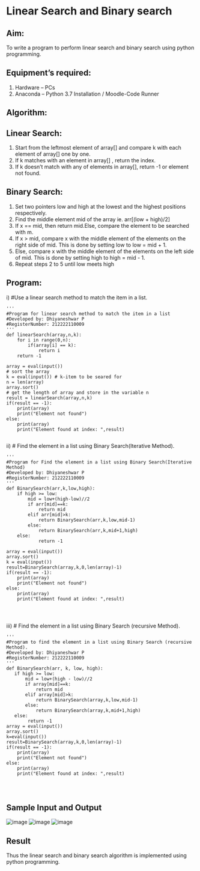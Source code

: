 # Linear Search and Binary search
## Aim:
To write a program to perform linear search and binary search using python programming.
## Equipment’s required:
1.	Hardware – PCs
2.	Anaconda – Python 3.7 Installation / Moodle-Code Runner
## Algorithm:
## Linear Search:
1.	Start from the leftmost element of array[] and compare k with each element of array[] one by one.
2.	If k matches with an element in array[] , return the index.
3.	If k doesn’t match with any of elements in array[], return -1 or element not found.
## Binary Search:
1.	Set two pointers low and high at the lowest and the highest positions respectively.
2.	Find the middle element mid of the array ie. arr[(low + high)/2]
3.	If x == mid, then return mid.Else, compare the element to be searched with m.
4.	If x > mid, compare x with the middle element of the elements on the right side of mid. This is done by setting low to low = mid + 1.
5.	Else, compare x with the middle element of the elements on the left side of mid. This is done by setting high to high = mid - 1.
6.	Repeat steps 2 to 5 until low meets high
## Program:
i)	#Use a linear search method to match the item in a list.
```
''' 
#Program for linear search method to match the item in a list
#Developed by: Dhiyaneshwar P
#RegisterNumber: 212222110009
'''
def linearSearch(array,n,k):
    for i in range(0,n):
        if(array[i] == k):
            return i
    return -1
    
array = eval(input())
# sort the array
k = eval(input()) # k-item to be seared for
n = len(array)
array.sort()
# get the length of array and store in the variable n
result = linearSearch(array,n,k)
if(result == -1):
    print(array)
    print("Element not found")
else:
    print(array)
    print("Element found at index: ",result)


```
ii)	# Find the element in a list using Binary Search(Iterative Method).
```
''' 
#Program for Find the element in a list using Binary Search(Iterative Method)
#Developed by: Dhiyaneshwar P
#RegisterNumber: 212222110009
'''
def BinarySearch(arr,k,low,high):
    if high >= low:
        mid = low+(high-low)//2
        if arr[mid]==k:
            return mid
        elif arr[mid]>k:
            return BinarySearch(arr,k,low,mid-1)
        else:
            return BinarySearch(arr,k,mid+1,high)
    else:
            return -1
    
array = eval(input())
array.sort()
k = eval(input())
result=BinarySearch(array,k,0,len(array)-1)
if(result == -1):
    print(array)
    print("Element not found")
else:
    print(array)
    print("Element found at index: ",result)




```
iii)	# Find the element in a list using Binary Search (recursive Method).
```
''' 
#Program to find the element in a list using Binary Search (recursive Method).
#Developed by: Dhiyaneshwar P
#RegisterNumber: 212222110009
'''
def BinarySearch(arr, k, low, high):
   if high >= low:
       mid = low+(high - low)//2
       if array[mid]==k:
           return mid 
       elif array[mid]>k:
           return BinarySearch(array,k,low,mid-1)
       else:
           return BinarySearch(array,k,mid+1,high)
   else:
        return -1
array = eval(input())
array.sort()
k=eval(input())
result=BinarySearch(array,k,0,len(array)-1)
if(result == -1):
    print(array)
    print("Element not found")
else:
    print(array)
    print("Element found at index: ",result)




```
## Sample Input and Output
![image](https://github.com/Dhiyanesh24/Search-Algorithm/assets/118362288/d0215dd7-7797-40d5-b7ed-79c4f4941f26)
![image](https://github.com/Dhiyanesh24/Search-Algorithm/assets/118362288/1b00858d-0ca1-46aa-8673-e0ff6634b4ef)
![image](https://github.com/Dhiyanesh24/Search-Algorithm/assets/118362288/ef1dfa8c-c6d1-46de-840b-cea766b3b40d)






## Result
Thus the linear search and binary search algorithm is implemented using python programming.
